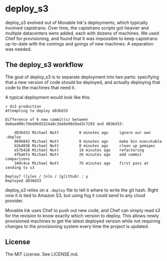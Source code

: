 # deploy_s3

deploy_s3 evolved out of Movable Ink's deployments, which typically involved capistrano. Over time, the capistrano scripts got heavier and multiple datacenters were added, each with dozens of machines. We used Chef for provisioning, and found that it was impossible to keep capistrano up-to-date with the comings and goings of new machines. A separation was needed.

## The deploy_s3 workflow

The goal of deploy_s3 is to separate deployment into two parts: specifying that a new version of code should be deployed, and actually deploying that code to the machines that need it.

A typical deployment would look like this:

    » ds3 production
    Attempting to deploy d836d33

    Difference of 6 new commit(s) between de0aed09c7deddb93224a8c3da0e08d3ed3c7293 and d836d33:

        d836d33 Michael Nutt         8 minutes ago	   ignore our own .deploy
        9046842 Michael Nutt         8 minutes ago	   make bin executable
        b2b4038 Michael Nutt         8 minutes ago	   clean up gemspec
        e57b428 Michael Nutt         18 minutes ago	   refactoring
        4fba6fa Michael Nutt         26 minutes ago	   add commit comparisons
        349c4ce Michael Nutt         76 minutes ago	   first pass at sending to s3

    Deploy? ([y]es / [n]o / [g]ithub) : y
    Deployed d836d33

deploy_s3 relies on a `.deploy` file to tell it where to write the git hash.  Right now it is tied to Amazon S3, but using fog it could send to any cloud provider.

Movable Ink uses Chef to push out new code, and Chef can simply read s3 for the revision to know exactly which version to deploy. This allows newly provisioned machines to get the latest deployed version while not requiring changes to the provisioning system every time the project is updated.

## License

The MIT License. See LICENSE.md.
